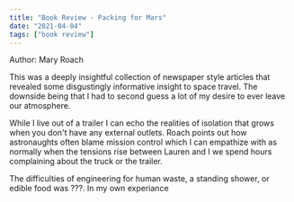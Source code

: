 ```yaml
---
title: "Book Review - Packing for Mars"
date: "2021-04-04"
tags: ["book review"]
---
```

Author: Mary Roach

This was a deeply insightful collection of newspaper style articles that revealed some disgustingly informative insight to space travel.  The downside being that I had to second guess a lot of my desire to ever leave our atmosphere.  

While I live out of a trailer I can echo the realities of isolation that grows when you don't have any external outlets.  Roach points out how astronaughts  often blame mission control which I can empathize with as normally when the tensions rise between Lauren and I we spend hours complaining about the truck or the trailer.

The difficulties of engineering for human waste, a standing shower, or edible food was ???.  In my own experiance